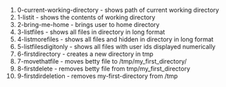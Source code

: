1. 0-current-working-directory - shows path of current working directory
2. 1-listit - shows the contents of working directory
3. 2-bring-me-home - brings user to home directory
4. 3-listfiles - shows all files in directory in long format
5. 4-listmorefiles - shows all files and hidden in directory in long format
6. 5-listfilesdigitonly - shows all files with user ids displayed numerically
7. 6-firstdirectory - creates a new directory in tmp
8. 7-movethatfile - moves betty file to /tmp/my_first_directory/
9. 8-firstdelete - removes betty file from tmp/my_first_directory
10. 9-firstdirdeletion - removes my-first-directory from /tmp
